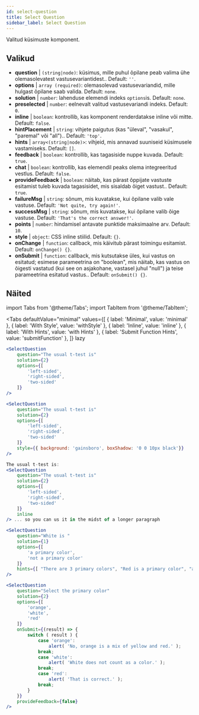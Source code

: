 ```yaml
---
id: select-question 
title: Select Question
sidebar_label: Select Question
---
```


Valitud küsimuste komponent.

## Valikud

* __question__ | `(string|node)`: küsimus, mille puhul õpilane peab valima ühe olemasolevatest vastusevariantidest.. Default: `''`.
* __options__ | `array (required)`: olemasolevad vastusevariandid, mille hulgast õpilane saab valida. Default: `none`.
* __solution__ | `number`: lahenduse elemendi indeks `options`is. Default: `none`.
* __preselected__ | `number`: eelnevalt valitud vastusevariandi indeks. Default: `0`.
* __inline__ | `boolean`: kontrollib, kas komponent renderdatakse inline või mitte. Default: `false`.
* __hintPlacement__ | `string`: vihjete paigutus (kas "üleval", "vasakul", "paremal" või "all").. Default: `'top'`.
* __hints__ | `array<(string|node)>`: vihjeid, mis annavad suuniseid küsimusele vastamiseks. Default: `[]`.
* __feedback__ | `boolean`: kontrollib, kas tagasiside nuppe kuvada. Default: `true`.
* __chat__ | `boolean`: kontrollib, kas elemendil peaks olema integreeritud vestlus. Default: `false`.
* __provideFeedback__ | `boolean`: näitab, kas pärast õppijate vastuste esitamist tuleb kuvada tagasisidet, mis sisaldab õiget vastust.. Default: `true`.
* __failureMsg__ | `string`: sõnum, mis kuvatakse, kui õpilane valib vale vastuse. Default: `'Not quite, try again!'`.
* __successMsg__ | `string`: sõnum, mis kuvatakse, kui õpilane valib õige vastuse. Default: `'That's the correct answer!'`.
* __points__ | `number`: hindamisel antavate punktide maksimaalne arv. Default: `10`.
* __style__ | `object`: CSS inline stiilid. Default: `{}`.
* __onChange__ | `function`: callback, mis käivitub pärast toimingu esitamist. Default: `onChange() {}`.
* __onSubmit__ | `function`: callback, mis kutsutakse üles, kui vastus on esitatud; esimese parameetrina on "boolean", mis näitab, kas vastus on õigesti vastatud (kui see on asjakohane, vastasel juhul "null") ja teise parameetrina esitatud vastus.. Default: `onSubmit() {}`.


## Näited

import Tabs from '@theme/Tabs';
import TabItem from '@theme/TabItem';

<Tabs
    defaultValue="minimal"
    values={[
        { label: 'Minimal', value: 'minimal' },
        { label: 'With Style', value: 'withStyle' },
        { label: 'Inline', value: 'inline' },
        { label: 'With Hints', value: 'with Hints' },
        { label: 'Submit Function Hints', value: 'submitFunction' },
    ]}
    lazy
>

<TabItem value="minimal">

```jsx live
<SelectQuestion
    question="The usual t-test is"
    solution={2}
    options={[
        'left-sided',
        'right-sided',
        'two-sided'
    ]}
/>
```
</TabItem>

<TabItem value="withStyle">

```jsx live
<SelectQuestion
    question="The usual t-test is"
    solution={2}
    options={[
        'left-sided',
        'right-sided',
        'two-sided'
    ]}
    style={{ background: 'gainsboro', boxShadow: '0 0 10px black'}}
/>
```
</TabItem>

<TabItem value="inline">

```jsx live
The usual t-test is:
<SelectQuestion
    question="The usual t-test is"
    solution={2}
    options={[
        'left-sided',
        'right-sided',
        'two-sided'
    ]}
    inline
/> ... so you can us it in the midst of a longer paragraph
```
</TabItem>

<TabItem value="withHints">

```jsx live
<SelectQuestion
    question="White is "
    solution={1}
    options={[
        'a primary color',
        'not a primary color'
    ]}
    hints={[ "There are 3 primary colors", "Red is a primary color", "and so is yellow" ]}
/>
```
</TabItem>

<TabItem value="submitFunction">

```jsx live
<SelectQuestion
    question="Select the primary color"
    solution={2}
    options={[
        'orange',
        'white',
        'red'
    ]}
    onSubmit={(result) => {
        switch ( result ) {
            case 'orange':
                alert( 'No, orange is a mix of yellow and red.' );
            break;
            case 'white':
                alert( 'White does not count as a color.' );
            break;
            case 'red':
                alert( 'That is correct.' );
            break;
        }
    }}
    provideFeedback={false}
/> 
```
</TabItem>

</Tabs>
